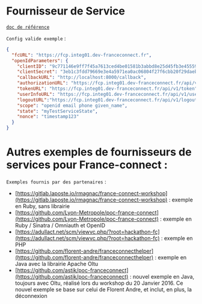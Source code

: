 # Fournisseur de Service

[`doc de référence`](https://partenaires.franceconnect.gouv.fr/fournisseur-service#glossary)

`Config valide exemple` :
```json
{
  "fcURL": "https://fcp.integ01.dev-franceconnect.fr",
  "openIdParameters": {
    "clientID": "9c771146e9ff7f45a7613ced4be01581b3abbd8e25d45fb3e45559b2577c5030",
    "clientSecret": "3eb1c3fdd79669e3e4a5971ea0ac06804f27f6cbb20f29daebda95e755677ecb",
    "callbackURL": "http://localhost:8000/callback",
    "authorizationURL": "https://fcp.integ01.dev-franceconnect.fr/api/v1/authorize",
    "tokenURL": "https://fcp.integ01.dev-franceconnect.fr/api/v1/token",
    "userInfoURL": "https://fcp.integ01.dev-franceconnect.fr/api/v1/userinfo",
    "logoutURL":"https://fcp.integ01.dev-franceconnect.fr/api/v1/logout",
    "scope": "openid email phone given_name",
    "state": "myTestServiceState",
    "nonce": "timestamp123"
  }
}
```
# Autres exemples de fournisseurs de services pour France-connect :

`Exemples fournis par des partenaires` :
- [https://gitlab.laposte.io/rmagnac/france-connect-workshop](https://gitlab.laposte.io/rmagnac/france-connect-workshop) : exemple en Ruby, sans librairie
- [https://github.com/Lyon-Metropole/poc-france-connect](https://github.com/Lyon-Metropole/poc-france-connect) : exemple en Ruby / Sinatra / Omniauth et OpenID
- [https://adullact.net/scm/viewvc.php/?root=hackathon-fc](https://adullact.net/scm/viewvc.php/?root=hackathon-fc) : exemple en PHP
- [https://github.com/florent-andre/franceconnecthelper](https://github.com/florent-andre/franceconnecthelper) : exemple en Java avec la librairie Apache Oltu
- [https://github.com/astik/poc-franceconnect](https://github.com/astik/poc-franceconnect) : nouvel exemple en Java, toujours avec Oltu, réalisé lors du workshop du 20 Janvier 2016. Ce nouvel exemple se base sur celui de Florent Andre, et inclut, en plus, la déconnexion
